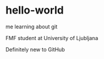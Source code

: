 # hello-world
me learning about git

FMF student at University of Ljubljana

Definitely new to GitHub
